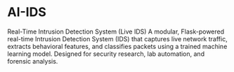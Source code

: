 # AI-IDS
 Real-Time Intrusion Detection System (Live IDS)  A modular, Flask-powered real-time Intrusion Detection System (IDS) that captures live network traffic, extracts behavioral features, and classifies packets using a trained machine learning model. Designed for security research, lab automation, and forensic analysis.
